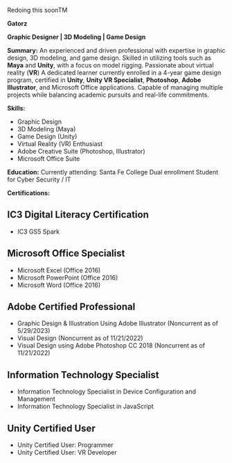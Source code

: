 
Redoing this soonTM


**Gatorz**

**Graphic Designer | 3D Modeling | Game Design**

**Summary:**
An experienced and driven professional with expertise in graphic design, 3D modeling, and game design. Skilled in utilizing tools such as **Maya** and **Unity**, with a focus on model rigging. Passionate about virtual reality (**VR**) A dedicated learner currently enrolled in a 4-year game design program, certified in **Unity**, **Unity VR Specialist**, **Photoshop**, **Adobe Illustrator**, and Microsoft Office applications. Capable of managing multiple projects while balancing academic pursuits and real-life commitments.

**Skills:**
- Graphic Design
- 3D Modeling (Maya)
- Game Design (Unity)
- Virtual Reality (VR) Enthusiast
- Adobe Creative Suite (Photoshop, Illustrator)
- Microsoft Office Suite

**Education:**
Currently attending: Santa Fe College Dual enrollment Student for Cyber Security / IT

**Certifications:**
## IC3 Digital Literacy Certification
- IC3 GS5 Spark
## Microsoft Office Specialist
- Microsoft Excel (Office 2016)
- Microsoft PowerPoint (Office 2016)
- Microsoft Word (Office 2016)
## Adobe Certified Professional
- Graphic Design & Illustration Using Adobe Illustrator (Noncurrent as of 5/29/2023)
- Visual Design (Noncurrent as of 11/21/2022)
- Visual Design using Adobe Photoshop CC 2018 (Noncurrent as of 11/21/2022)
## Information Technology Specialist
- Information Technology Specialist in Device Configuration and Management
- Information Technology Specialist in JavaScript
## Unity Certified User
- Unity Certified User: Programmer
- Unity Certified User: VR Developer
